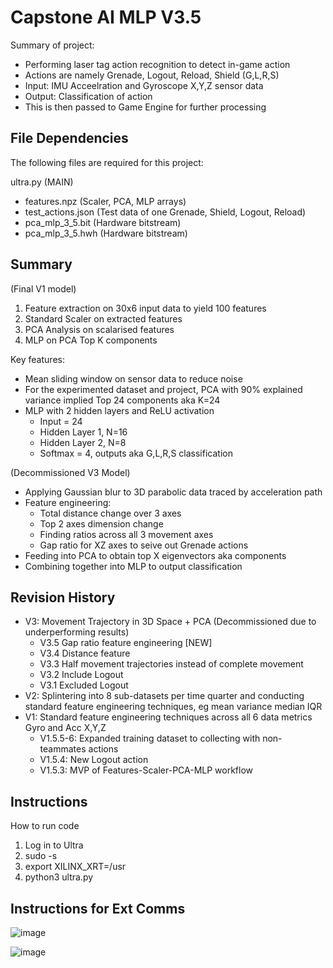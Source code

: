 # Capstone AI MLP V3.5

Summary of project:
- Performing laser tag action recognition to detect in-game action
- Actions are namely Grenade, Logout, Reload, Shield (G,L,R,S)
- Input: IMU Acceelration and Gyroscope X,Y,Z sensor data
- Output: Classification of action 
- This is then passed to Game Engine for further processing


## File Dependencies

The following files are required for this project:

ultra.py (MAIN) 
- features.npz (Scaler, PCA, MLP arrays)
- test_actions.json (Test data of one Grenade, Shield, Logout, Reload)
- pca_mlp_3_5.bit (Hardware bitstream)
- pca_mlp_3_5.hwh (Hardware bitstream)

## Summary

(Final V1 model)
1. Feature extraction on 30x6 input data to yield 100 features
2. Standard Scaler on extracted features 
3. PCA Analysis on scalarised features
4. MLP on PCA Top K components 

Key features:
- Mean sliding window on sensor data to reduce noise
- For the experimented dataset and project, PCA with 90% explained variance implied Top 24 components aka K=24
- MLP with 2 hidden layers and ReLU activation
    - Input = 24 
    - Hidden Layer 1, N=16
    - Hidden Layer 2, N=8
    - Softmax = 4, outputs aka G,L,R,S classification

(Decommissioned V3 Model)
- Applying Gaussian blur to 3D parabolic data traced by acceleration path
- Feature engineering: 
    - Total distance change over 3 axes
    - Top 2 axes dimension change
    - Finding ratios across all 3 movement axes
    - Gap ratio for XZ axes to seive out Grenade actions
- Feeding into PCA to obtain top X eigenvectors aka components
- Combining together into MLP to output classification

## Revision History 
- V3: Movement Trajectory in 3D Space + PCA (Decommissioned due to underperforming results)
    - V3.5 Gap ratio feature engineering [NEW]
    - V3.4 Distance feature
    - V3.3 Half movement trajectories instead of complete movement 
    - V3.2 Include Logout 
    - V3.1 Excluded Logout
- V2: Splintering into 8 sub-datasets per time quarter and conducting standard feature engineering techniques, eg mean variance median IQR
- V1: Standard feature engineering techniques across all 6 data metrics Gyro and Acc X,Y,Z
    - V1.5.5-6: Expanded training dataset to collecting with non-teammates actions
    - V1.5.4: New Logout action
    - V1.5.3: MVP of Features-Scaler-PCA-MLP workflow 

## Instructions

How to run code
1. Log in to Ultra
2. sudo -s
3. export XILINX_XRT=/usr
4. python3 ultra.py

## Instructions for Ext Comms

![image](https://user-images.githubusercontent.com/24263853/227785317-bc19a23a-e920-4279-828f-0fbff27af7ff.png)

![image](https://user-images.githubusercontent.com/24263853/227785277-90e0dd91-4821-4d44-a474-874cc2f8732b.png)
